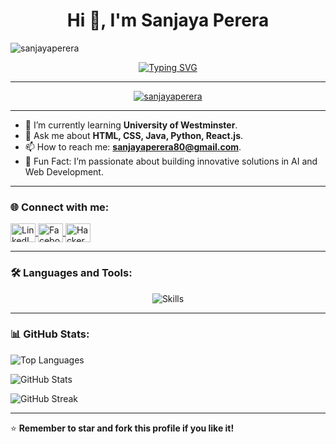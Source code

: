 <h1 align="center">Hi 👋, I'm Sanjaya Perera</h1>
<p align="left"> <img src="https://komarev.com/ghpvc/?username=sanjayaperera&label=Profile%20views&color=0e75b6&style=flat" alt="sanjayaperera" /> </p>

<p align="center">
  <a href="https://readme-typing-svg.herokuapp.com?font=Times+New+Roman&color=cyan&size=25&center=true&vCenter=true&width=600&height=100&lines=Computer+Science+Undergraduate;Passionate+about+AI+%26+Web+Development;Always+Learning+%26+Exploring+New+Technologies" alt="Typing SVG">
    <img src="https://readme-typing-svg.herokuapp.com?font=Times+New+Roman&color=cyan&size=25&center=true&vCenter=true&width=600&height=100&lines=Computer+Science+Undergraduate;Passionate+about+AI+%26+Web+Development;Always+Learning+%26+Exploring+New+Technologies" alt="Typing SVG">
  </a>
</p>

---

<p align="center">
  <a href="https://github.com/ryo-ma/github-profile-trophy">
    <img src="https://github-profile-trophy.vercel.app/?username=sanjayaperera" alt="sanjayaperera" />
  </a>
</p>

---

- 🌱 I’m currently learning **University of Westminster**.
- 💬 Ask me about **HTML, CSS, Java, Python, React.js**.
- 📫 How to reach me: **sanjayaperera80@gmail.com**.
- 🌟 Fun Fact: I’m passionate about building innovative solutions in AI and Web Development.

---

<h3 align="left">🌐 Connect with me:</h3>
<p align="left">
  <a href="www.linkedin.com/in/sanjaya-perera-1299b82b9" target="_blank">
    <img align="center" src="https://raw.githubusercontent.com/rahuldkjain/github-profile-readme-generator/master/src/images/icons/Social/linked-in-alt.svg" alt="LinkedIn" height="30" width="40" />
  </a>
  <a href="https://www.facebook.com/sanjaya.perera.18007" target="_blank">
    <img align="center" src="https://raw.githubusercontent.com/rahuldkjain/github-profile-readme-generator/master/src/images/icons/Social/facebook.svg" alt="Facebook" height="30" width="40" />
  </a>
  <a href="https://www.hackerrank.com/sanjayaperera" target="_blank">
    <img align="center" src="https://raw.githubusercontent.com/rahuldkjain/github-profile-readme-generator/master/src/images/icons/Social/hackerrank.svg" alt="HackerRank" height="30" width="40" />
  </a>
</p>

---

### 🛠️ Languages and Tools:

<p align="center">
  <img src="https://skillicons.dev/icons?i=java,python,react,mongodb,mysql,html,css,js,ts,nodejs,linux,figma,firebase,git,github,vscode,redux,tailwind,postman,express" alt="Skills" />
</p>

---

<h3 align="left">📊 GitHub Stats:</h3>
<p align="left">
  <img src="https://github-readme-stats.vercel.app/api/top-langs?username=sanjayaperera&show_icons=true&locale=en&layout=compact" alt="Top Languages" />
</p>

<p align="left">
  <img src="https://github-readme-stats.vercel.app/api?username=sanjayaperera&show_icons=true&locale=en" alt="GitHub Stats" />
</p>

<p align="left">
  <img src="https://github-readme-streak-stats.herokuapp.com/?user=sanjayaperera" alt="GitHub Streak" />
</p>

---

⭐️ **Remember to star and fork this profile if you like it!**
